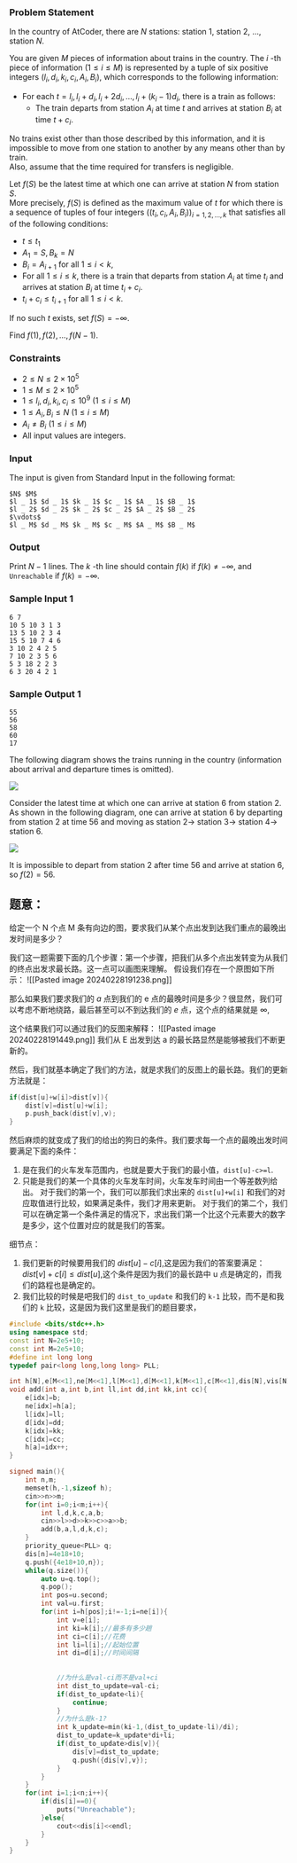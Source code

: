### Problem Statement

In the country of AtCoder, there are $N$ stations: station $1$, station $2$, $\ldots$, station $N$.

You are given $M$ pieces of information about trains in the country. The $i$ \-th piece of information $(1\leq i\leq M)$ is represented by a tuple of six positive integers $(l _ i,d _ i,k _ i,c _ i,A _ i,B _ i)$, which corresponds to the following information:

-   For each $t=l _ i,l _ i+d _ i,l _ i+2d _ i,\ldots,l _ i+(k _ i-1)d _ i$, there is a train as follows:
    -   The train departs from station $A _ i$ at time $t$ and arrives at station $B _ i$ at time $t+c _ i$.

No trains exist other than those described by this information, and it is impossible to move from one station to another by any means other than by train.  
Also, assume that the time required for transfers is negligible.

Let $f(S)$ be the latest time at which one can arrive at station $N$ from station $S$.  
More precisely, $f(S)$ is defined as the maximum value of $t$ for which there is a sequence of tuples of four integers $\big((t _ i,c _ i,A _ i,B _ i)\big) _ {i=1,2,\ldots,k}$ that satisfies all of the following conditions:

-   $t\leq t _ 1$
-   $A _ 1=S,B _ k=N$
-   $B _ i=A _ {i+1}$ for all $1\leq i\lt k$,
-   For all $1\leq i\leq k$, there is a train that departs from station $A _ i$ at time $t _ i$ and arrives at station $B _ i$ at time $t _ i+c _ i$.
-   $t _ i+c _ i\leq t _ {i+1}$ for all $1\leq i\lt k$.

If no such $t$ exists, set $f(S)=-\infty$.

Find $f(1),f(2),\ldots,f(N-1)$.

### Constraints

-   $2\leq N\leq2\times10 ^ 5$
-   $1\leq M\leq2\times10 ^ 5$
-   $1\leq l _ i,d _ i,k _ i,c _ i\leq10 ^ 9\ (1\leq i\leq M)$
-   $1\leq A _ i,B _ i\leq N\ (1\leq i\leq M)$
-   $A _ i\neq B _ i\ (1\leq i\leq M)$
-   All input values are integers.

### Input

The input is given from Standard Input in the following format:

```
$N$ $M$
$l _ 1$ $d _ 1$ $k _ 1$ $c _ 1$ $A _ 1$ $B _ 1$
$l _ 2$ $d _ 2$ $k _ 2$ $c _ 2$ $A _ 2$ $B _ 2$
$\vdots$
$l _ M$ $d _ M$ $k _ M$ $c _ M$ $A _ M$ $B _ M$
```

### Output

Print $N-1$ lines. The $k$ \-th line should contain $f(k)$ if $f(k)\neq-\infty$, and `Unreachable` if $f(k)=-\infty$.


### Sample Input 1

```
6 7
10 5 10 3 1 3
13 5 10 2 3 4
15 5 10 7 4 6
3 10 2 4 2 5
7 10 2 3 5 6
5 3 18 2 2 3
6 3 20 4 2 1
```

### Sample Output 1

```
55
56
58
60
17
```

The following diagram shows the trains running in the country (information about arrival and departure times is omitted).

![](https://img.atcoder.jp/abc342/c3007f6fd6e6bffff5483312395e51f6.png)

Consider the latest time at which one can arrive at station $6$ from station $2$. As shown in the following diagram, one can arrive at station $6$ by departing from station $2$ at time $56$ and moving as station $2\rightarrow$ station $3\rightarrow$ station $4\rightarrow$ station $6$.

![](https://img.atcoder.jp/abc342/b6667844f8166458430c27bd93838a76.png)

It is impossible to depart from station $2$ after time $56$ and arrive at station $6$, so $f(2)=56$.

## 题意：
给定一个 N 个点 M 条有向边的图，要求我们从某个点出发到达我们重点的最晚出发时间是多少？

我们这一题需要下面的几个步骤：第一个步骤，把我们从多个点出发转变为从我们的终点出发求最长路。这一点可以画图来理解。
假设我们存在一个原图如下所示：
![[Pasted image 20240228191238.png]]

那么如果我们要求我们的 $a$ 点到我们的 e 点的最晚时间是多少？很显然，我们可以考虑不断地绕路，最后甚至可以不到达我们的 $e$ 点，这个点的结果就是 $\infty$,

这个结果我们可以通过我们的反图来解释：
![[Pasted image 20240228191449.png]]
我们从 E 出发到达 a 的最长路显然是能够被我们不断更新的。

然后，我们就基本确定了我们的方法，就是求我们的反图上的最长路。我们的更新方法就是：
```cpp
if(dist[u]+w[i]>dist[v]){
	dist[v]=dist[u]+w[i];
	p.push_back(dist[v],v);
}
```

然后麻烦的就变成了我们的给出的狗日的条件。我们要求每一个点的最晚出发时间要满足下面的条件：
1. 是在我们的火车发车范围内，也就是要大于我们的最小值，`dist[u]-c>=l`.
2. 只能是我们的某一个具体的火车发车时间，火车发车时间由一个等差数列给出。
对于我们的第一个，我们可以那我们求出来的 `dist[u]+w[i]` 和我们的对应取值进行比较，如果满足条件，我们才用来更新。
对于我们的第二个，我们可以在确定第一个条件满足的情况下，求出我们第一个比这个元素要大的数字是多少，这个位置对应的就是我们的答案。

细节点：
1. 我们更新的时候要用我们的 $dist[u]-c[i]$,这是因为我们的答案要满足：$dist[v]+c[i]\leq dist[u]$,这个条件是因为我们的最长路中 u 点是确定的，而我们的路程也是确定的。
2. 我们比较的时候是吧我们的 `dist_to_update` 和我们的 `k-1` 比较，而不是和我们的 `k` 比较，这是因为我们这里是我们的题目要求，

```cpp
#include <bits/stdc++.h> 
using namespace std;
const int N=2e5+10;
const int M=2e5+10;
#define int long long 
typedef pair<long long,long long> PLL;

int h[N],e[M<<1],ne[M<<1],l[M<<1],d[M<<1],k[M<<1],c[M<<1],dis[N],vis[N],idx;
void add(int a,int b,int ll,int dd,int kk,int cc){
	e[idx]=b;
	ne[idx]=h[a];
	l[idx]=ll;
	d[idx]=dd;
	k[idx]=kk;
	c[idx]=cc;
	h[a]=idx++;
}

signed main(){
	int n,m;
	memset(h,-1,sizeof h);
	cin>>n>>m;
	for(int i=0;i<m;i++){
		int l,d,k,c,a,b;
		cin>>l>>d>>k>>c>>a>>b;
		add(b,a,l,d,k,c);		
	}
	priority_queue<PLL> q;
	dis[n]=4e18+10;
	q.push({4e18+10,n});
	while(q.size()){
		auto u=q.top();
		q.pop();
		int pos=u.second;
		int val=u.first;
		for(int i=h[pos];i!=-1;i=ne[i]){
			int v=e[i];
			int ki=k[i];//最多有多少趟 
			int ci=c[i];//花费 
			int li=l[i];//起始位置 
			int di=d[i];//时间间隔
			
			
			//为什么是val-ci而不是val+ci 
			int dist_to_update=val-ci;
			if(dist_to_update<li){
				continue;
			}
			//为什么是k-1? 
			int k_update=min(ki-1,(dist_to_update-li)/di);
			dist_to_update=k_update*di+li;
			if(dist_to_update>dis[v]){
				dis[v]=dist_to_update;
				q.push({dis[v],v});
			} 
		} 
	}
	for(int i=1;i<n;i++){
		if(dis[i]==0){
			puts("Unreachable");
		}else{
			cout<<dis[i]<<endl;
		}
	}
}
```